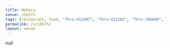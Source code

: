 ```yaml
---
title: Wahaca
venue: v16575
tags: [restaurant, food, "fhrs:411997", "fhrs:412182", "fhrs:766880", "fhrs:780868", "fhrs:747620", "fhrs:612695"]
permalink: /v/16575/
layout: venue
---
```

null